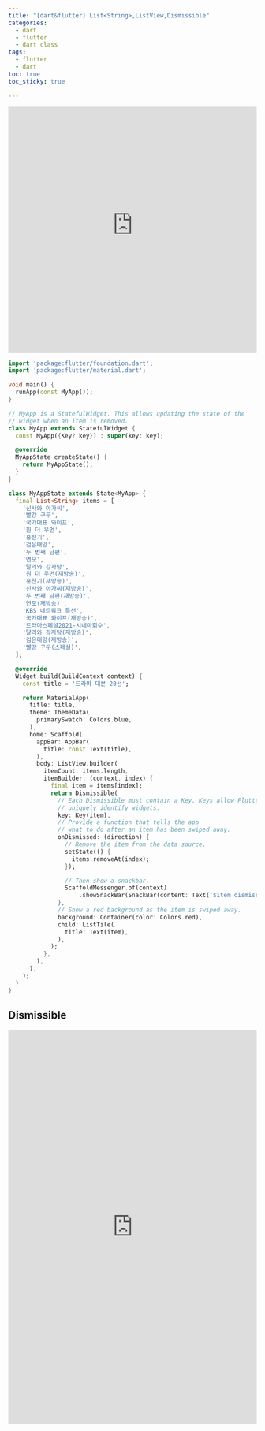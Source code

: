 ```yaml
---
title: "[dart&flutter] List<String>,ListView,Dismissible"
categories: 
  - dart
  - flutter
  - dart class
tags: 
  - flutter
  - dart
toc: true
toc_sticky: true

---
```


<iframe width="100%" height="500" src="https://s3.us-west-2.amazonaws.com/secure.notion-static.com/42bb0efd-ac37-4c2f-b9c4-1e6519aac45e/%E1%84%92%E1%85%AA%E1%84%86%E1%85%A7%E1%86%AB_%E1%84%80%E1%85%B5%E1%84%85%E1%85%A9%E1%86%A8_2021-10-26_%E1%84%8B%E1%85%A9%E1%84%92%E1%85%AE_7.42.40.mov?X-Amz-Algorithm=AWS4-HMAC-SHA256&X-Amz-Credential=AKIAT73L2G45O3KS52Y5%2F20211109%2Fus-west-2%2Fs3%2Faws4_request&X-Amz-Date=20211109T182847Z&X-Amz-Expires=86400&X-Amz-Signature=c760658c632d7cbcd51c81647bd957870926faf00de1a1a5343b2b94cc1e5f60&X-Amz-SignedHeaders=host&response-content-disposition=filename%20%3D%22%25E1%2584%2592%25E1%2585%25AA%25E1%2584%2586%25E1%2585%25A7%25E1%2586%25AB%2520%25E1%2584%2580%25E1%2585%25B5%25E1%2584%2585%25E1%2585%25A9%25E1%2586%25A8%25202021-10-26%2520%25E1%2584%258B%25E1%2585%25A9%25E1%2584%2592%25E1%2585%25AE%25207.42.40.mov%22" frameborder="0" allow="accelerometer; autoplay; clipboard-write; encrypted-media; gyroscope; picture-in-picture" allowfullscreen></iframe>

```dart
import 'package:flutter/foundation.dart';
import 'package:flutter/material.dart';

void main() {
  runApp(const MyApp());
}

// MyApp is a StatefulWidget. This allows updating the state of the
// widget when an item is removed.
class MyApp extends StatefulWidget {
  const MyApp({Key? key}) : super(key: key);

  @override
  MyAppState createState() {
    return MyAppState();
  }
}

class MyAppState extends State<MyApp> {
  final List<String> items = [
    '신사와 아가씨',
    '빨강 구두',
    '국가대표 와이프',
    '원 더 우먼',
    '홍천기',
    '검은태양',
    '두 번째 남편',
    '연모',
    '달리와 감자탕',
    '원 더 우먼(재방송)',
    '홍천기(재방송)',
    '신사와 아가씨(재방송)',
    '두 번째 남편(재방송)',
    '연모(재방송)',
    'KBS 네트워크 특선',
    '국가대표 와이프(재방송)',
    '드라마스페셜2021-시네마회수',
    '달리와 감자탕(재방송)',
    '검은태양(재방송)',
    '빨강 구두(스페셜)',
  ];

  @override
  Widget build(BuildContext context) {
    const title = '드라마 대본 20선';

    return MaterialApp(
      title: title,
      theme: ThemeData(
        primarySwatch: Colors.blue,
      ),
      home: Scaffold(
        appBar: AppBar(
          title: const Text(title),
        ),
        body: ListView.builder(
          itemCount: items.length,
          itemBuilder: (context, index) {
            final item = items[index];
            return Dismissible(
              // Each Dismissible must contain a Key. Keys allow Flutter to
              // uniquely identify widgets.
              key: Key(item),
              // Provide a function that tells the app
              // what to do after an item has been swiped away.
              onDismissed: (direction) {
                // Remove the item from the data source.
                setState(() {
                  items.removeAt(index);
                });

                // Then show a snackbar.
                ScaffoldMessenger.of(context)
                    .showSnackBar(SnackBar(content: Text('$item dismissed')));
              },
              // Show a red background as the item is swiped away.
              background: Container(color: Colors.red),
              child: ListTile(
                title: Text(item),
              ),
            );
          },
        ),
      ),
    );
  }
}
```
## Dismissible

<iframe width="100%" height="800" src="https://www.youtube.com/embed/iEMgjrfuc58" title="YouTube video player" frameborder="0" allow="accelerometer; autoplay; clipboard-write; encrypted-media; gyroscope; picture-in-picture" allowfullscreen></iframe>
